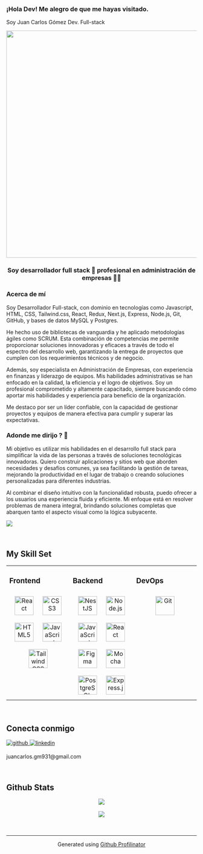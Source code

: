 
### ¡Hola Dev! Me alegro de que me hayas visitado. 
Soy Juan Carlos Gómez Dev. Full-stack  
<div align="center">
<img src="https://raw.githubusercontent.com/rodrigograca31/rodrigograca31/master/matrix.svg" align="center" height="" width="600" />
</div>  
  

### <div align="center">Soy desarrollador  full stack 🚀 profesional en administración de empresas 👨‍💻  </div>  
  



### Acerca de mí 
Soy Desarrollador Full-stack, con dominio en tecnologías como Javascript, HTML, CSS, Tailwind.css, React, Redux, Next.js, Express, Node.js, Git, GitHub, y bases de datos MySQL y Postgres.

He hecho uso de bibliotecas de vanguardia y he aplicado metodologías ágiles como SCRUM. Esta combinación de competencias me permite proporcionar soluciones innovadoras y eficaces a través de todo el espectro del desarrollo web, garantizando la entrega de proyectos que cumplen con los requerimientos técnicos y de negocio.

Además, soy especialista en Administración de Empresas, con experiencia en finanzas y liderazgo de equipos. Mis habilidades administrativas se han enfocado en la calidad, la eficiencia y el logro de objetivos.
Soy un profesional comprometido y altamente capacitado, siempre buscando cómo aportar mis habilidades y experiencia para beneficio de la organización.

Me destaco por ser un líder confiable, con la capacidad de gestionar proyectos y equipos de manera efectiva para cumplir y superar las expectativas.
  



### Adonde me dirijo ? 🚀  
Mi objetivo es utilizar mis habilidades en el desarrollo full stack para simplificar la vida de las personas a través de soluciones tecnológicas innovadoras. Quiero construir aplicaciones y sitios web que aborden necesidades y desafíos comunes, ya sea facilitando la gestión de tareas, mejorando la productividad en el lugar de trabajo o creando soluciones personalizadas para diferentes industrias.

Al combinar el diseño intuitivo con la funcionalidad robusta, puedo ofrecer a los usuarios una experiencia fluida y eficiente. Mi enfoque está en resolver problemas de manera integral, brindando soluciones completas que abarquen tanto el aspecto visual como la lógica subyacente.  
  

![](undefined)  
  

  
  

<br/>  


## My Skill Set  
<table><tr><td valign="top" width="33%">



### Frontend  
<div align="center">  
<a href="https://reactjs.org/" target="_blank"><img style="margin: 10px" src="https://profilinator.rishav.dev/skills-assets/react-original-wordmark.svg" alt="React" height="50" /></a>  
<a href="https://www.w3schools.com/css/" target="_blank"><img style="margin: 10px" src="https://profilinator.rishav.dev/skills-assets/css3-original-wordmark.svg" alt="CSS3" height="50" /></a>  
<a href="https://en.wikipedia.org/wiki/HTML5" target="_blank"><img style="margin: 10px" src="https://profilinator.rishav.dev/skills-assets/html5-original-wordmark.svg" alt="HTML5" height="50" /></a>  
<a href="https://www.javascript.com/" target="_blank"><img style="margin: 10px" src="https://profilinator.rishav.dev/skills-assets/javascript-original.svg" alt="JavaScript" height="50" /></a>  
<a href="https://www.tailwindcss.com/" target="_blank"><img style="margin: 10px" src="https://profilinator.rishav.dev/skills-assets/tailwindcss.svg" alt="Tailwind CSS" height="50" /></a>  
</div>

</td><td valign="top" width="33%">



### Backend  
<div align="center">  
<a href="https://nestjs.com/" target="_blank"><img style="margin: 10px" src="https://profilinator.rishav.dev/skills-assets/nestjs.svg" alt="NestJS" height="50" /></a>  
<a href="https://nodejs.org/" target="_blank"><img style="margin: 10px" src="https://profilinator.rishav.dev/skills-assets/nodejs-original-wordmark.svg" alt="Node.js" height="50" /></a>  
<a href="https://www.javascript.com/" target="_blank"><img style="margin: 10px" src="https://profilinator.rishav.dev/skills-assets/javascript-original.svg" alt="JavaScript" height="50" /></a>  
<a href="https://reactjs.org/" target="_blank"><img style="margin: 10px" src="https://profilinator.rishav.dev/skills-assets/react-original-wordmark.svg" alt="React" height="50" /></a>  
<a href="https://www.figma.com/" target="_blank"><img style="margin: 10px" src="https://profilinator.rishav.dev/skills-assets/figma-icon.svg" alt="Figma" height="50" /></a>  
<a href="https://mochajs.org/" target="_blank"><img style="margin: 10px" src="https://profilinator.rishav.dev/skills-assets/mocha.png" alt="Mocha" height="50" /></a>  
<a href="https://www.postgresql.org/" target="_blank"><img style="margin: 10px" src="https://profilinator.rishav.dev/skills-assets/postgresql-original-wordmark.svg" alt="PostgreSQL" height="50" /></a>  
<a href="https://expressjs.com/" target="_blank"><img style="margin: 10px" src="https://profilinator.rishav.dev/skills-assets/express-original-wordmark.svg" alt="Express.js" height="50" /></a>  
</div>

</td><td valign="top" width="33%">



### DevOps  
<div align="center">  
<a href="https://github.com/" target="_blank"><img style="margin: 10px" src="https://profilinator.rishav.dev/skills-assets/git-scm-icon.svg" alt="Git" height="50" /></a>  
</div>

</td></tr></table>  

<br/>  


## Conecta conmigo  
<div align="left">
<a href="https://github.com/https://github.com/JuanCarlos917" target="_blank">
<img src=https://img.shields.io/badge/github-%2324292e.svg?&style=for-the-badge&logo=github&logoColor=white alt=github style="margin-bottom: 5px;" />
</a>
<a href="https://linkedin.com/in/https://www.linkedin.com/in/juancarlos-gm/" target="_blank">
<img src=https://img.shields.io/badge/linkedin-%231E77B5.svg?&style=for-the-badge&logo=linkedin&logoColor=white alt=linkedin style="margin-bottom: 5px;" />
</a>  
  <p>juancarlos.gm931@gmail.com</p>
</div>  
  

<br/>  


## Github Stats  
<div align="center"><img src="https://github-readme-stats.vercel.app/api?username=JuanCarlos917&show_icons=true&count_private=true&hide_border=true" align="center" /></div>  
  

<br/>  

<div align="center">
<img src="https://komarev.com/ghpvc/?username=JuanCarlos917&&style=flat-square" align="center" />
</div>  
  

<br/>  

<div align="center"></div>
<br />

----
<div align="center">Generated using <a href="https://profilinator.rishav.dev/" target="_blank">Github Profilinator</a></div>
